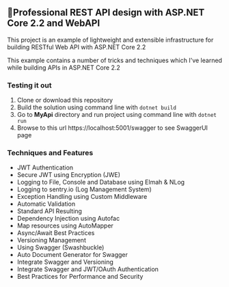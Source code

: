 <div dir="ltr">

## 🥇Professional REST API design with ASP.NET Core 2.2 and WebAPI

This project is an example of lightweight and extensible infrastructure for building RESTful Web API with ASP.NET Core 2.2

This example contains a number of tricks and techniques which I've learned while building APIs in ASP.NET Core 2.2

### Testing it out
1. Clone or download this repository
2. Build the solution using command line with `dotnet build`
3. Go to **MyApi** directory and run project using command line with `dotnet run`
4. Browse to this url https://localhost:5001/swagger to see SwaggerUI page

### Techniques and Features
- JWT Authentication
- Secure JWT using Encryption (JWE)
- Logging to File, Console and Database using Elmah & NLog
- Logging to sentry.io (Log Management System)
- Exception Handling using Custom Middleware
- Automatic Validation
- Standard API Resulting
- Dependency Injection using Autofac
- Map resources using AutoMapper
- Async/Await Best Practices
- Versioning Management
- Using Swagger (Swashbuckle)
- Auto Document Generator for Swagger
- Integrate Swagger and Versioning
- Integrate Swagger and JWT/OAuth Authentication
- Best Practices for Performance and Security

</div>